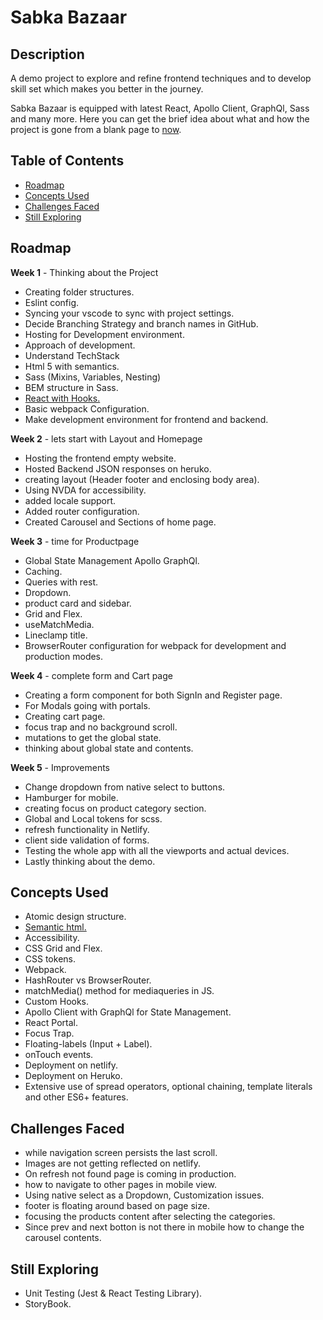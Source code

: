 # Sabka Bazaar

## Description
A demo project to explore and refine frontend techniques and to develop skill set which makes you better in the journey. 

Sabka Bazaar is equipped with latest React, Apollo Client, GraphQl, Sass and many more. 
Here you can get the brief idea about what and how the project is gone from a blank page to [now](https://shopping-cart-master.netlify.app/).

## Table of Contents
* [Roadmap](#Roadmap)
* [Concepts Used](#concepts-used)
* [Challenges Faced](#challenges-faced)
* [Still Exploring](#still-exploring)


## Roadmap

**Week 1** - Thinking about the Project

- Creating folder structures.
- Eslint config.
- Syncing your vscode to sync with project settings.
- Decide Branching Strategy and branch names in GitHub.
- Hosting for Development environment.
- Approach of development.
- Understand TechStack
- Html 5 with semantics.
- Sass (Mixins, Variables, Nesting)
- BEM structure in Sass.
- [React with Hooks.](https://blog.bitsrc.io/why-we-switched-to-react-hooks-48798c42c7f)
- Basic webpack Configuration.
- Make development environment for frontend and backend.

**Week 2** - lets start with Layout and Homepage

- Hosting the frontend empty website.
- Hosted Backend JSON responses on heruko.
- creating layout (Header footer and enclosing body area).
- Using NVDA for accessibility.
- added locale support.
- Added router configuration.
- Created Carousel and Sections of home page.

**Week 3** - time for Productpage

- Global State Management Apollo GraphQl.
- Caching.
- Queries with rest.
- Dropdown.
- product card and sidebar.
- Grid and Flex.
- useMatchMedia.
- Lineclamp title.
- BrowserRouter configuration for webpack for development and production modes.

**Week 4** - complete form and Cart page

- Creating a form component for both SignIn and Register page.
- For Modals going with portals.
- Creating cart page.
- focus trap and no background scroll.
- mutations to get the global state.
- thinking about global state and contents.

**Week 5** - Improvements 

- Change dropdown from native select to buttons.
- Hamburger for mobile.
- creating focus on product category section.
- Global and Local tokens for scss.
- refresh functionality in Netlify.
- client side validation of forms.
- Testing the whole app with all the viewports and actual devices.
- Lastly thinking about the demo.

## Concepts Used

- Atomic design structure.
- [Semantic html.](https://medium.com/adalab/the-importance-of-semantic-html-78e74fb75ff0)
- Accessibility.
- CSS Grid and Flex.
- CSS tokens.
- Webpack.
- HashRouter vs BrowserRouter.
- matchMedia() method for mediaqueries in JS.
- Custom Hooks.
- Apollo Client with GraphQl for State Management.
- React Portal.
- Focus Trap.
- Floating-labels (Input + Label).
- onTouch events.
- Deployment on netlify.
- Deployment on Heruko.
- Extensive use of spread operators, optional chaining, template literals and other ES6+ features.

## Challenges Faced

- while navigation screen persists the last scroll.
- Images are not getting reflected on netlify.
- On refresh not found page is coming in production.
- how to navigate to other pages in mobile view.
- Using native select as a Dropdown, Customization issues.
- footer is floating around based on page size.
- focusing the products content after selecting the categories.
- Since prev and next botton is not there in mobile how to change the carousel contents.

## Still Exploring

- Unit Testing (Jest & React Testing Library).
- StoryBook.
